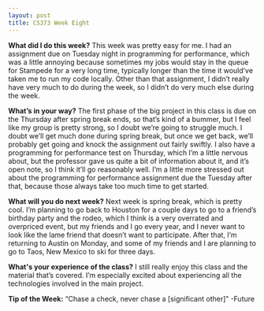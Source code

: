 ```yaml
---
layout: post
title: CS373 Week Eight
---
```


__What did I do this week?__ This week was pretty easy for me. I had an assignment due on Tuesday night in programming for performance, which was a little annoying because sometimes my jobs would stay in the queue for Stampede for a very long time, typically longer than the time it would’ve taken me to run my code locally. Other than that assignment, I didn’t really have very much to do during the week, so I didn’t do very much else during the week.

__What’s in your way?__ The first phase of the big project in this class is due on the Thursday after spring break ends, so that’s kind of a bummer, but I feel like my group is pretty strong, so I doubt we’re going to struggle much. I doubt we’ll get much done during spring break, but once we get back, we’ll probably get going and knock the assignment out fairly swiftly. I also have a programming for performance test on Thursday, which I’m a little nervous about, but the professor gave us quite a bit of information about it, and it’s open note, so I think it’ll go reasonably well. I’m a little more stressed out about the programming for performance assignment due the Tuesday after that, because those always take too much time to get started.

__What will you do next week?__ Next week is spring break, which is pretty cool. I’m planning to go back to Houston for a couple days to go to a friend’s birthday party and the rodeo, which I think is a very overrated and overpriced event, but my friends and I go every year, and I never want to look like the lame friend that doesn’t want to participate. After that, I’m returning to Austin on Monday, and some of my friends and I are planning to go to Taos, New Mexico to ski for three days. 

__What's your experience of the class?__ I still really enjoy this class and the material that’s covered. I’m especially excited about experiencing all the technologies involved in the main project. 

__Tip of the Week:__ “Chase a check, never chase a [significant other]” -Future
